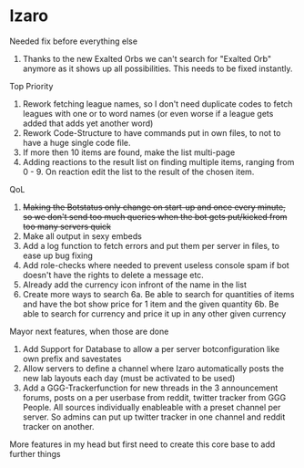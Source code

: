 # Izaro

Needed fix before everything else

1. Thanks to the new Exalted Orbs we can't search for "Exalted Orb" anymore as it shows up all possibilities. This needs to be fixed instantly.

Top Priority

1. Rework fetching league names, so I don't need duplicate codes to fetch leagues with one or to word names (or even worse if a league gets added that adds yet another word)
2. Rework Code-Structure to have commands put in own files, to not to have a huge single code file.
3. If more then 10 items are found, make the list multi-page
4. Adding reactions to the result list on finding multiple items, ranging from 0 - 9. On reaction edit the list to the result of the chosen item.


QoL

1. ~~Making the Botstatus only change on start-up and once every minute, so we don't send too much queries when the bot gets put/kicked from too many servers quick~~
2. Make all output in sexy embeds
3. Add a log function to fetch errors and put them per server in files, to ease up bug fixing
4. Add role-checks where needed to prevent useless console spam if bot doesn't have the rights to delete a message etc.
5. Already add the currency icon infront of the name in the list 
6. Create more ways to search
6a. Be able to search for quantities of items and have the bot show price for 1 item and the given quantity
6b. Be able to search for currency and price it up in any other given currency

Mayor next features, when those are done

1. Add Support for Database to allow a per server botconfiguration like own prefix and savestates
2. Allow servers to define a channel where Izaro automatically posts the new lab layouts each day (must be activated to be used)
3. Add a GGG-Trackerfunction for new threads in the 3 announcement forums, posts on a per userbase from reddit, twitter tracker from GGG People. All sources individually enableable with a preset channel per server. So admins can put up twitter tracker in one channel and reddit tracker on another.

More features in my head but first need to create this core base to add further things